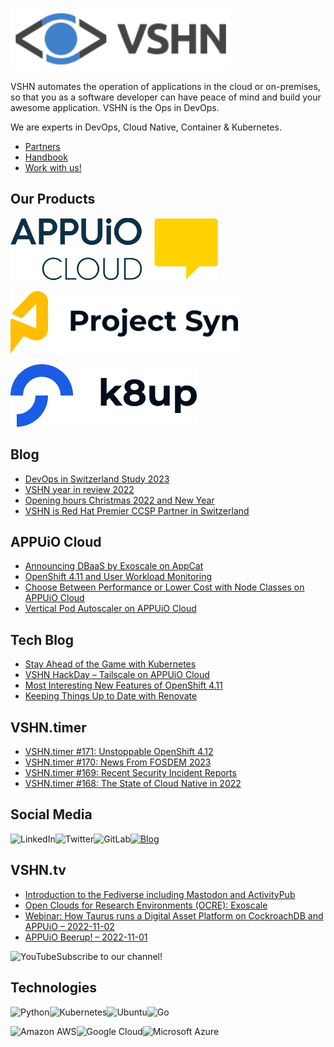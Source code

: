 [<img src="https://raw.githubusercontent.com/vshn/.github/main/profile/images/vshn.svg" alt="APPUiO Cloud" height="100"/>](https://vshn.ch/)

VSHN automates the operation of applications in the cloud or on-premises, so that you as a software developer can have peace of mind and build your awesome application. VSHN is the Ops in DevOps.

We are experts in DevOps, Cloud Native, Container & Kubernetes.

- [Partners](https://www.vshn.ch/en/partners/)
- [Handbook](https://handbook.vshn.ch/)
- [Work with us!](https://www.vshn.ch/en/jobs/)

## Our Products

[<img src="https://raw.githubusercontent.com/vshn/.github/main/profile/images/appuio-cloud.svg" alt="APPUiO Cloud" height="100"/>](https://docs.appuio.cloud/)

[<img src="https://github.com/vshn/.github/raw/main/profile/images/project-syn.svg" alt="Project Syn" height="100"/>](https://syn.tools/)

[<img src="https://github.com/vshn/.github/raw/main/profile/images/k8up.svg" alt="K8up" height="100"/>](https://k8up.io/)

## Blog

<!-- GENERAL:START -->
- [DevOps in Switzerland Study 2023](https://www.vshn.ch/en/blog/devops-in-switzerland-study-2023/)
- [VSHN year in review 2022](https://www.vshn.ch/en/blog/vshn-year-in-review-2022/)
- [Opening hours Christmas 2022 and New Year](https://www.vshn.ch/en/blog/opening-hours-christmas-2022-and-new-year/)
- [VSHN is Red Hat Premier CCSP Partner in Switzerland](https://www.vshn.ch/en/blog/vshn-is-red-hat-premier-ccsp-partner-in-switzerland/)
<!-- GENERAL:END -->

## APPUiO Cloud

<!-- APPUIOCLOUD:START -->
- [Announcing DBaaS by Exoscale on AppCat](https://www.vshn.ch/blog/announcing-dbaas-by-exoscale-on-appcat/)
- [OpenShift 4.11 and User Workload Monitoring](https://www.vshn.ch/blog/openshift-4-11-and-user-workload-monitoring/)
- [Choose Between Performance or Lower Cost with Node Classes on APPUiO Cloud](https://www.vshn.ch/blog/choose-between-performance-or-lower-cost-with-node-classes-on-appuio-cloud/)
- [Vertical Pod Autoscaler on APPUiO Cloud](https://www.vshn.ch/blog/vertical-pod-autoscaler-on-appuio-cloud/)
<!-- APPUIOCLOUD:END -->

## Tech Blog

<!-- TECH:START -->
- [Stay Ahead of the Game with Kubernetes](https://www.vshn.ch/en/blog/stay-ahead-of-the-game-with-kubernetes/)
- [VSHN HackDay – Tailscale on APPUiO Cloud](https://www.vshn.ch/en/blog/vshn-hackday-tailscale-on-appuio-cloud/)
- [Most Interesting New Features of OpenShift 4.11](https://www.vshn.ch/en/blog/most-interesting-new-features-of-openshift-4-11/)
- [Keeping Things Up to Date with Renovate](https://www.vshn.ch/en/blog/keeping-things-up-to-date-with-renovate/)
<!-- TECH:END -->

## VSHN.timer

<!-- VSHNTIMER:START -->
- [VSHN.timer #171: Unstoppable OpenShift 4.12](https://www.vshn.ch/blog/vshn-timer-171-unstoppable-openshift-4-12/)
- [VSHN.timer #170: News From FOSDEM 2023](https://www.vshn.ch/blog/vshn-timer-170-news-from-fosdem-2023/)
- [VSHN.timer #169: Recent Security Incident Reports](https://www.vshn.ch/blog/vshn-timer-169-recent-security-incident-reports/)
- [VSHN.timer #168: The State of Cloud Native in 2022](https://www.vshn.ch/blog/vshn-timer-168-the-state-of-cloud-native-in-2022/)
<!-- VSHNTIMER:END -->

## Social Media

[<img align="left" alt="LinkedIn" src="https://img.shields.io/badge/linkedin-%230077B5.svg?&style=for-the-badge&logo=linkedin&logoColor=white">](https://www.linkedin.com/company/vshn-ag) [<img align="left" alt="Twitter" src="https://img.shields.io/badge/twitter-%231DA1F2.svg?&style=for-the-badge&logo=twitter&logoColor=white">](https://twitter.com/vshn_ch) [<img align="left" alt="GitLab" src="https://img.shields.io/badge/gitlab-%23330f63.svg?&style=for-the-badge&logo=gitlab&logoColor=white">](https://gitlab.com/vshn) [<img alt="Blog" src="https://img.shields.io/badge/rss-%23FFA500.svg?&style=for-the-badge&logo=rss&logoColor=white">](https://www.vshn.ch/en-rss.xml)

## VSHN.tv

<!-- VIDEOS:START -->
- [Introduction to the Fediverse including Mastodon and ActivityPub](https://www.youtube.com/watch?v=sqAPxhtwLNc)
- [Open Clouds for Research Environments &lpar;OCRE&rpar;: Exoscale](https://www.youtube.com/watch?v=eiLtYBvu7rs)
- [Webinar: How Taurus runs a Digital Asset Platform on CockroachDB and APPUiO – 2022-11-02](https://www.youtube.com/watch?v=RTZe1ZYjj60)
- [APPUiO Beerup! – 2022-11-01](https://www.youtube.com/watch?v=L7cQE0F2iPM)
<!-- VIDEOS:END -->

Subscribe to our [<img alt="YouTube" align="left" src="https://img.shields.io/badge/youtube-%23FF0000.svg?&style=for-the-badge&logo=youtube&logoColor=white">](https://vshn.tv) channel!

## Technologies

<img align="left" alt="Python" src="https://img.shields.io/badge/python-%233776AB.svg?&style=for-the-badge&logo=python&logoColor=white"> <img alt="Go" src="https://img.shields.io/badge/go-%2300ADD8.svg?&style=for-the-badge&logo=go&logoColor=white"> <img align="left" alt="Kubernetes" src="https://img.shields.io/badge/kubernetes-326de6?logo=kubernetes&logoColor=white&style=for-the-badge"> <img align="left" alt="Ubuntu" src="https://img.shields.io/badge/ubuntu-E95420?logo=ubuntu&logoColor=white&style=for-the-badge">

<img align="left" alt="Amazon AWS" src="https://img.shields.io/badge/Amazon%20AWS-%23232F3E?logo=amazon-aws&logoColor=white&style=for-the-badge"> <img align="left" alt="Google Cloud" src="https://img.shields.io/badge/Google%20Cloud-%234285F4?logo=google-cloud&logoColor=white&style=for-the-badge "> <img alt="Microsoft Azure" src="https://img.shields.io/badge/Microsoft%20Azure-0089D6?logo=microsoft-azure&logoColor=white&style=for-the-badge">
